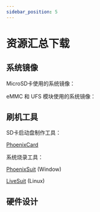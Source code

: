 ```yaml
---
sidebar_position: 5
---
```


# 资源汇总下载

## 系统镜像

MicroSD卡使用的系统镜像：

eMMC 和 UFS 模块使用的系统镜像：

## 刷机工具

SD卡启动盘制作工具：

[PhoenixCard](https://dl.radxa.com/tools/windows/PhoenixCard_V4.3.1.zip)

系统烧录工具：

[PhoenixSuit](https://dl.radxa.com/tools/windows/PhoenixSuit_V2.0.4.zip) (Window)

[LiveSuit](https://dl.radxa.com/tools/linux/LiveSuit_Linux_V3.0.8.zip) (Linux)

## 硬件设计
